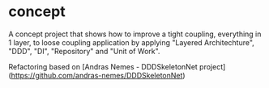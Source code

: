 # concept

A concept project that shows how to improve a tight coupling, everything in 1 layer, to loose coupling application by applying "Layered Architechture", "DDD", "DI", "Repository" and "Unit of Work".

Refactoring based on [Andras Nemes - DDDSkeletonNet project] (https://github.com/andras-nemes/DDDSkeletonNet)
